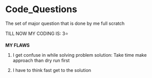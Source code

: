 # Code_Questions
The set of major question that is done by me full scratch

TILL NOW MY CODING IS: 3:star:


******MY FLAWS******
1. I get confuse in while solving problem 
solution: Take time make approach than dry run first 

2. I have to think fast get to the solution 
